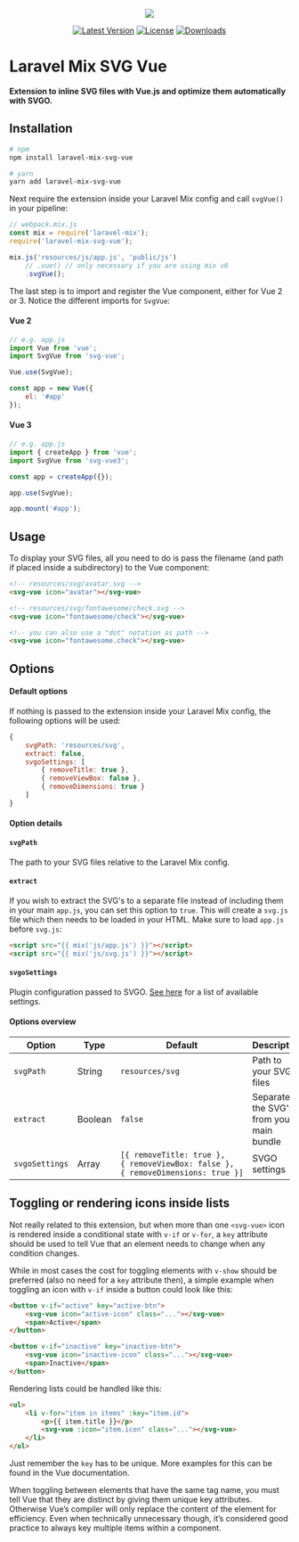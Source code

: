 <p align="center">
    <img src="https://raw.githubusercontent.com/danielstgt/laravel-mix-svg-vue/master/art/logo.png">
</p>

<p align="center">
    <a href="https://www.npmjs.com/package/laravel-mix-svg-vue"><img src="https://img.shields.io/npm/v/laravel-mix-svg-vue.svg?color=blue" alt="Latest Version"></a>
    <a href="https://www.npmjs.com/package/laravel-mix-svg-vue"><img src="https://img.shields.io/npm/l/laravel-mix-svg-vue.svg?color=blueviolet" alt="License"></a>
    <a href="https://npmcharts.com/compare/laravel-mix-svg-vue?minimal=true"><img src="https://img.shields.io/npm/dm/laravel-mix-svg-vue.svg" alt="Downloads"></a>
</p>

# Laravel Mix SVG Vue

**Extension to inline SVG files with Vue.js and optimize them automatically with SVGO.**

## Installation

```sh
# npm
npm install laravel-mix-svg-vue

# yarn
yarn add laravel-mix-svg-vue
```

Next require the extension inside your Laravel Mix config and call `svgVue()` in your pipeline:

```js
// webpack.mix.js
const mix = require('laravel-mix');
require('laravel-mix-svg-vue');

mix.js('resources/js/app.js', 'public/js')
    // .vue() // only necessary if you are using mix v6
    .svgVue();
```

The last step is to import and register the Vue component, either for Vue 2 or 3. Notice the different imports for `SvgVue`:

#### Vue 2

```js
// e.g. app.js
import Vue from 'vue';
import SvgVue from 'svg-vue';

Vue.use(SvgVue);

const app = new Vue({
    el: '#app'
});
```

#### Vue 3

```js
// e.g. app.js
import { createApp } from 'vue';
import SvgVue from 'svg-vue3';

const app = createApp({});

app.use(SvgVue);

app.mount('#app');
```

## Usage

To display your SVG files, all you need to do is pass the filename (and path if placed inside a subdirectory) to the Vue component:

```html
<!-- resources/svg/avatar.svg -->
<svg-vue icon="avatar"></svg-vue>

<!-- resources/svg/fontawesome/check.svg -->
<svg-vue icon="fontawesome/check"></svg-vue>

<!-- you can also use a "dot" notation as path -->
<svg-vue icon="fontawesome.check"></svg-vue>
```

## Options

#### Default options

If nothing is passed to the extension inside your Laravel Mix config, the following options will be used:

```js
{
    svgPath: 'resources/svg',
    extract: false,
    svgoSettings: [
        { removeTitle: true },
        { removeViewBox: false },
        { removeDimensions: true }
    ]
}
```

#### Option details

#### `svgPath`

The path to your SVG files relative to the Laravel Mix config.

#### `extract`

If you wish to extract the SVG's to a separate file instead of including them in your main `app.js`, you can set this option to `true`. This will create a `svg.js` file which then needs to be loaded in your HTML. Make sure to load `app.js` before `svg.js`:

```html
<script src="{{ mix('js/app.js') }}"></script>
<script src="{{ mix('js/svg.js') }}"></script>
```

#### `svgoSettings`

Plugin configuration passed to SVGO. [See here](https://github.com/svg/svgo#built-in-plugins) for a list of available settings.

#### Options overview

Option | Type | Default | Description
---|---|---|---
`svgPath` | String | `resources/svg` | Path to your SVG files
`extract` | Boolean | `false` | Separate the SVG's from your main bundle
`svgoSettings` | Array | <code>[{&nbsp;removeTitle:&nbsp;true&nbsp;}, {&nbsp;removeViewBox:&nbsp;false&nbsp;}, {&nbsp;removeDimensions:&nbsp;true&nbsp;}]</code> | SVGO settings

## Toggling or rendering icons inside lists

Not really related to this extension, but when more than one `<svg-vue>` icon is rendered inside a conditional state with `v-if` or `v-for`, a `key` attribute should be used to tell Vue that an element needs to change when any condition changes.

While in most cases the cost for toggling elements with `v-show` should be preferred (also no need for a `key` attribute then), a simple example when toggling an icon with `v-if` inside a button could look like this:

```html
<button v-if="active" key="active-btn">
    <svg-vue icon="active-icon" class="..."></svg-vue>
    <span>Active</span>
</button>

<button v-if="inactive" key="inactive-btn">
    <svg-vue icon="inactive-icon" class="..."></svg-vue>
    <span>Inactive</span>
</button>
```

Rendering lists could be handled like this:

```html
<ul>
    <li v-for="item in items" :key="item.id">
        <p>{{ item.title }}</p>
        <svg-vue :icon="item.icon" class="..."></svg-vue>
    </li>
</ul>
```

Just remember the `key` has to be unique. More examples for this can be found in the Vue documentation.

When toggling between elements that have the same tag name, you must tell Vue that they are distinct by giving them unique key attributes. Otherwise Vue’s compiler will only replace the content of the element for efficiency. Even when technically unnecessary though, it’s considered good practice to always key multiple items within a component.
